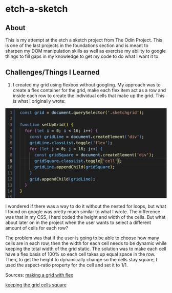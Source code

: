 # etch-a-sketch

## About

This is my attempt at the etch a sketch project from The Odin Project. This is one of the last projects in the foundations section and is meant to sharpen my DOM manipulation skills as well as exercise my ability to google things to fill gaps in my knowledge to get my code to do what I want it to.

## Challenges/Things I Learned

1. I created my grid using flexbox without googling. My approach was to create a flex container for the grid, make each flex item act as a row and inside each row to create the individual cells that make up the grid. This is what I originally wrote:

![Original grid creation function](./images/grid-initial-function.png)

I wondered if there was a way to do it without the nested for loops, but what I found on google was pretty much similar to what I wrote. The difference was that in my CSS, i hard coded the height and width of the cells. But what about later on in the project when the user wants to select a different amount of cells for each row?

The problem was that if the user is going to be able to choose how many cells are in each row, then the width for each cell needs to be dynamic while keeping the total width of the grid static. The solution was to make each cell have a flex basis of 100% so each cell takes up equal space in the row. Then, to get the height to dynamically change so the cells stay square, I used the aspect-ratio property for the cell and set it to 1/1.

Sources:
[making a grid with flex](https://www.taniarascia.com/easiest-flex-grid-ever/)

[keeping the grid cells square](https://stackoverflow.com/questions/2648733/make-a-div-square-when-there-is-a-dynamically-changing-width-based-on-percenta)
